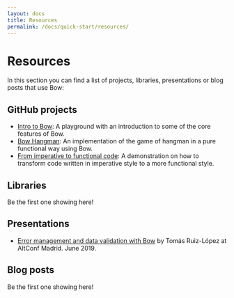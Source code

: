```yaml
---
layout: docs
title: Resources
permalink: /docs/quick-start/resources/
---
```


# Resources

 In this section you can find a list of projects, libraries, presentations or blog posts that use Bow:

## GitHub projects

 - [Intro to Bow](https://github.com/truizlop/IntroToBow): A playground with an introduction to some of the core features of Bow.
 - [Bow Hangman](https://github.com/truizlop/BowHangman): An implementation of the game of hangman in a pure functional way using Bow.
 - [From imperative to functional code](https://github.com/truizlop/ImperativeToFunctional): A demonstration on how to transform code written in imperative style to a more functional style.

## Libraries

 Be the first one showing here!

## Presentations

 - [Error management and data validation with Bow](https://truizlop.github.io/DataValidationBow/#/) by Tomás Ruiz-López at AltConf Madrid. June 2019.

## Blog posts

 Be the first one showing here!
 
